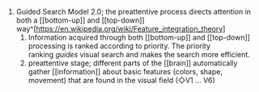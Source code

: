 1. Guided Search Model 2.0; the preattentive process directs attention in both a [[bottom-up]] and [[top-down]] way^[https://en.wikipedia.org/wiki/Feature_integration_theory]
	1. Information acquired through both [[bottom-up]] and [[top-down]] processing is ranked according to priority. The priority ranking _guides_ visual search and makes the search more efficient.
	2. preattentive stage; different parts of the [[brain]] automatically gather [[information]] about basic features (colors, shape, movement) that are found in the visual field (◇V1 ... V6)